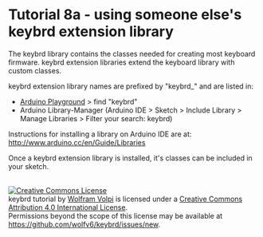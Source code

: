 Tutorial 8a - using someone else's keybrd extension library
===========================================================
The keybrd library contains the classes needed for creating most keyboard firmware.
keybrd extension libraries extend the keyboard library with custom classes.

keybrd extension library names are prefixed by "keybrd_" and are listed in:
* [Arduino Playground](http://playground.arduino.cc/Main/InterfacingWithHardware#keyb) > find "keybrd"
* Arduino Library-Manager (Arduino IDE > Sketch > Include Library > Manage Libraries > Filter your search: keybrd)

Instructions for installing a library on Arduino IDE are at:
    http://www.arduino.cc/en/Guide/Libraries

Once a keybrd extension library is installed, it's classes can be included in your sketch.

<br>
<a rel="license" href="http://creativecommons.org/licenses/by/4.0/"><img alt="Creative Commons License" style="border-width:0" src="https://i.creativecommons.org/l/by/4.0/88x31.png" /></a><br /><span xmlns:dct="http://purl.org/dc/terms/" property="dct:title">keybrd tutorial</span> by <a xmlns:cc="http://creativecommons.org/ns#" href="https://github.com/wolfv6/keybrd" property="cc:attributionName" rel="cc:attributionURL">Wolfram Volpi</a> is licensed under a <a rel="license" href="http://creativecommons.org/licenses/by/4.0/">Creative Commons Attribution 4.0 International License</a>.<br />Permissions beyond the scope of this license may be available at <a xmlns:cc="http://creativecommons.org/ns#" href="https://github.com/wolfv6/keybrd/issues/new" rel="cc:morePermissions">https://github.com/wolfv6/keybrd/issues/new</a>.
